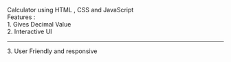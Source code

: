 Calculator using HTML , CSS and JavaScript
<br>
Features : <br> 1. Gives Decimal Value <br> 2. Interactive UI <hr> 3. User Friendly and responsive
